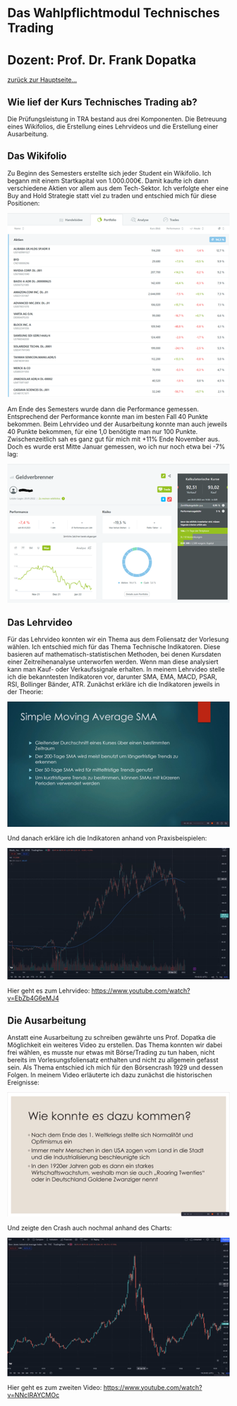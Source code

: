 # Das Wahlpflichtmodul Technisches Trading
# Dozent: Prof. Dr. Frank Dopatka
 
[zurück zur Hauptseite...](https://informatik-mannheim.github.io/iExpo-Winter-2021/)

## Wie lief der Kurs Technisches Trading ab?
Die Prüfungsleistung in TRA bestand aus drei Komponenten. Die Betreuung eines Wikifolios, die Erstellung eines Lehrvideos und die Erstellung einer Ausarbeitung.

## Das Wikifolio
Zu Beginn des Semesters erstellte sich jeder Student ein Wikifolio. Ich begann mit einem Startkapital von 1.000.000€. Damit kaufte ich dann verschiedene Aktien vor allem aus dem Tech-Sektor. Ich verfolgte eher eine Buy and Hold Strategie statt viel zu traden und entschied mich für diese Positionen:

![Positionen](positionen.png)

Am Ende des Semesters wurde dann die Performance gemessen. Entsprechend der Performance konnte man im besten Fall 40 Punkte bekommen. Beim Lehrvideo und der Ausarbeitung konnte man auch jeweils 40 Punkte bekommen, für eine 1,0 benötigte man nur 100 Punkte.
Zwischenzeitlich sah es ganz gut für mich mit +11% Ende November aus. Doch es wurde erst Mitte Januar gemessen, wo ich nur noch etwa bei -7% lag:

 ![Performance](performance.png)

## Das Lehrvideo
Für das Lehrvideo konnten wir ein Thema aus dem Foliensatz der Vorlesung wählen. Ich entschied mich für das Thema Technische Indikatoren. Diese basieren auf mathematisch-statistischen Methoden, bei denen Kursdaten einer Zeitreihenanalyse unterworfen werden. Wenn man diese analysiert kann man Kauf- oder Verkaufssignale erhalten. In meinem Lehrvideo stelle ich die bekanntesten Indikatoren vor, darunter SMA, EMA, MACD, PSAR, RSI, Bollinger Bänder, ATR.
Zunächst erkläre ich die Indikatoren jeweils in der Theorie:

 ![Theorie](vid_theorie.png)

Und danach erkläre ich die Indikatoren anhand von Praxisbeispielen:

 ![Praxis](vid_praxis.png)

Hier geht es zum Lehrvideo: https://www.youtube.com/watch?v=EbZb4G6eMJ4

## Die Ausarbeitung
Anstatt eine Ausarbeitung zu schreiben gewährte uns Prof. Dopatka die Möglichkeit ein weiteres Video zu erstellen. Das Thema konnten wir dabei frei wählen, es musste nur etwas mit Börse/Trading zu tun haben, nicht bereits im Vorlesungsfoliensatz enthalten und nicht zu allgemein gefasst sein. Als Thema entschied ich mich für den Börsencrash 1929 und dessen Folgen.
In meinem Video erläuterte ich dazu zunächst die historischen Ereignisse:

 ![zweites Video](vid2_theorie.png)

Und zeigte den Crash auch nochmal anhand des Charts:

 ![zweites Video Chart](vid2_chart.png)

Hier geht es zum zweiten Video: https://www.youtube.com/watch?v=NNcIRAYCMOc
